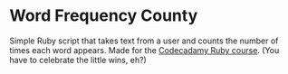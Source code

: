 Word Frequency County
======================

Simple Ruby script that takes text from a user and counts the number of times each word appears. Made for the [Codecadamy Ruby course](http://www.codecademy.com/tracks/ruby). (You have to celebrate the little wins, eh?)
